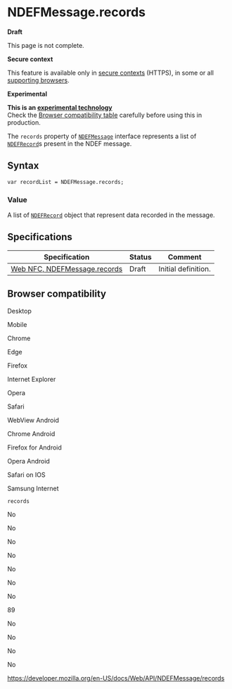 # NDEFMessage.records

**Draft**

This page is not complete.

**Secure context**

This feature is available only in [secure contexts](https://developer.mozilla.org/en-US/docs/Web/Security/Secure_Contexts) (HTTPS), in some or all [supporting browsers](#browser_compatibility).

**Experimental**

**This is an [experimental technology](https://developer.mozilla.org/en-US/docs/MDN/Guidelines/Conventions_definitions#experimental)**  
Check the [Browser compatibility table](#browser_compatibility) carefully before using this in production.

The `records` property of [`NDEFMessage`](../ndefmessage) interface represents a list of [`NDEFRecord`](../ndefrecord)s present in the NDEF message.

## Syntax

    var recordList = NDEFMessage.records;

### Value

A list of [`NDEFRecord`](../ndefrecord) object that represent data recorded in the message.

## Specifications

<table><thead><tr class="header"><th>Specification</th><th>Status</th><th>Comment</th></tr></thead><tbody><tr class="odd"><td><a href="https://w3c.github.io/web-nfc/#dom-ndefmessage-records">Web NFC, NDEFMessage.records</a></td><td>Draft</td><td>Initial definition.</td></tr></tbody></table>

## Browser compatibility

Desktop

Mobile

Chrome

Edge

Firefox

Internet Explorer

Opera

Safari

WebView Android

Chrome Android

Firefox for Android

Opera Android

Safari on IOS

Samsung Internet

`records`

No

No

No

No

No

No

No

89

No

No

No

No

<a href="https://developer.mozilla.org/en-US/docs/Web/API/NDEFMessage/records" class="_attribution-link">https://developer.mozilla.org/en-US/docs/Web/API/NDEFMessage/records</a>
